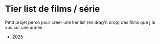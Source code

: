 # Tier list de films / série

Petit projet perso pour créer une tier list (en drag'n drop) des films que j'ai vus sur une année.

- [2025](https://jonathan-boyer.fr/movies.html)
